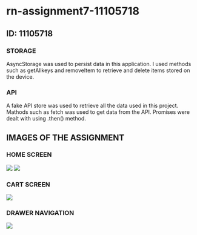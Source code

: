 # rn-assignment7-11105718
## ID: 11105718

### STORAGE 
AsyncStorage was used to persist data in this application.
I used methods such as getAllkeys and removeItem to retrieve and delete items stored on the device.

### API 
A fake API store was used to retrieve all the data used in this project. Mathods such as fetch was used to get data from the API.
Promises were dealt with using .then() method.

## IMAGES OF THE ASSIGNMENT

### HOME SCREEN
![](IMG_8227.PNG)
![](IMG_8228.PNG)

### CART SCREEN
![](IMG_8231.PNG)

### DRAWER NAVIGATION
![](IMG_8232.PNG)


